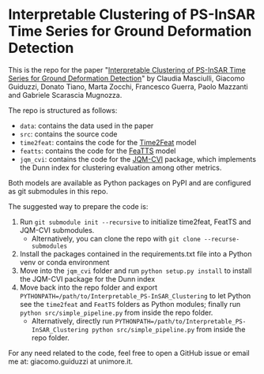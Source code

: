 # Interpretable Clustering of PS-InSAR Time Series for Ground Deformation Detection

This is the repo for the
paper "[Interpretable Clustering of PS-InSAR Time Series for Ground Deformation Detection](https://link.tbd)"
by Claudia Masciulli, Giacomo Guiduzzi, Donato Tiano, Marta Zocchi,
Francesco Guerra, Paolo Mazzanti and Gabriele Scarascia Mugnozza.

The repo is structured as follows:

- `data`: contains the data used in the paper
- `src`: contains the source code
- `time2feat`: contains the code for the [Time2Feat](https://github.com/softlab-unimore/time2feat) model
- `featts`: contains the code for the [FeaTTS](https://github.com/protti/FeatTS) model
- `jqm_cvi`: contains the code for the [JQM-CVI](https://github.com/jqmviegas/jqm_cvi) package, which implements the
  Dunn index for clustering evaluation among other metrics.

Both models are available as Python packages on PyPI and are configured as git submodules in this repo.

The suggested way to prepare the code is:

1. Run `git submodule init --recursive` to initialize time2feat, FeatTS and JQM-CVI submodules.
    - Alternatively, you can clone the repo with `git clone --recurse-submodules`
2. Install the packages contained in the requirements.txt file into a Python venv or conda environment
3. Move into the `jqm_cvi` folder and run `python setup.py install` to install the JQM-CVI package for the Dunn index
4. Move back into the repo folder and export `PYTHONPATH=/path/to/Interpretable_PS-InSAR_Clustering` to let Python see
   the `time2feat` and `FeatTS` folders as Python modules; finally run `python src/simple_pipeline.py` from inside the
   repo folder.
    - Alternatively, directly run `PYTHONPATH=/path/to/Interpretable_PS-InSAR_Clustering python src/simple_pipeline.py`
      from inside the repo folder.

For any need related to the code, feel free to open a GitHub issue or email me at: giacomo.guiduzzi at unimore.it.
